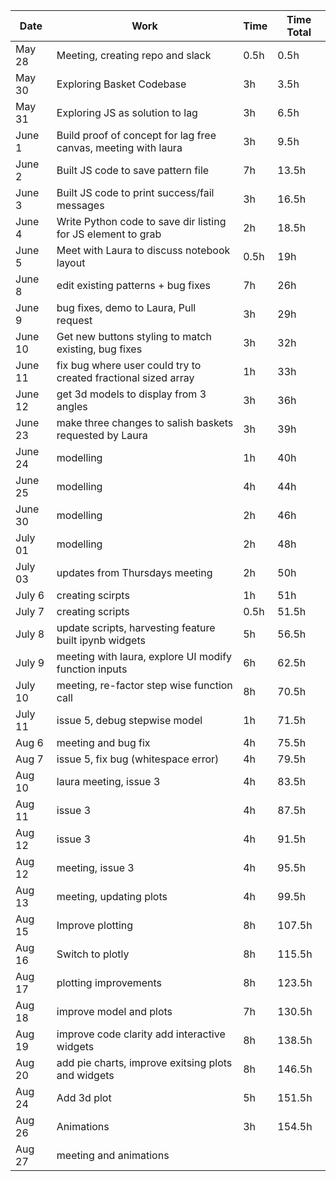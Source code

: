 
| Date   | Work                                                           | Time | Time Total |
|--------|----------------------------------------------------------------|------|------------|
| May 28 | Meeting, creating repo and slack                               | 0.5h | 0.5h       |
| May 30 | Exploring Basket Codebase                                      | 3h   | 3.5h       |
| May 31 | Exploring JS as solution to lag                                | 3h   | 6.5h       |
| June 1 | Build proof of concept for lag free canvas, meeting with laura | 3h   | 9.5h       |
| June 2 | Built JS code to save pattern file                             | 7h   | 13.5h      |
| June 3 | Built JS code to print success/fail messages                   | 3h   | 16.5h      |
| June 4 | Write Python code to save dir listing for JS element to grab   | 2h   | 18.5h      |
| June 5 | Meet with Laura to discuss notebook layout                     | 0.5h | 19h        |
| June 8 | edit existing patterns + bug fixes                             | 7h   | 26h        |
| June 9 | bug fixes, demo to Laura, Pull request                         | 3h   | 29h        |
| June 10| Get new buttons styling to match existing, bug fixes           | 3h   | 32h        |
| June 11| fix bug where user could try to created fractional sized array | 1h   | 33h        |
| June 12| get 3d models to display from 3 angles                         | 3h   | 36h        |
| June 23| make three changes to salish baskets requested by Laura        | 3h   | 39h        |
| June 24| modelling                                                      | 1h   | 40h        |
| June 25| modelling                                                      | 4h   | 44h        |
| June 30| modelling                                                      | 2h   | 46h        |
| July 01| modelling                                                      | 2h   | 48h        |
| July 03| updates from Thursdays meeting                                 | 2h   | 50h        |
| July 6 | creating scirpts                                               | 1h   | 51h        |
| July 7 | creating scripts                                               | 0.5h | 51.5h      |
| July 8 | update scripts, harvesting feature built ipynb widgets         | 5h   | 56.5h      |
| July 9 | meeting with laura, explore UI modify function inputs          | 6h   | 62.5h      |
| July 10| meeting, re-factor step wise function call                     | 8h   | 70.5h      |
| July 11| issue 5, debug stepwise model                                  | 1h   | 71.5h      |
| Aug 6  | meeting and bug fix                                            | 4h   | 75.5h      |
| Aug 7  | issue 5, fix bug (whitespace error)                            | 4h   | 79.5h      |
| Aug 10 | laura meeting, issue 3                                         | 4h   | 83.5h      |
| Aug 11 | issue 3                                                        | 4h   | 87.5h      |
| Aug 12 | issue 3                                                        | 4h   | 91.5h      |
| Aug 12 | meeting, issue 3                                               | 4h   | 95.5h      |
| Aug 13 | meeting, updating plots                                        | 4h   | 99.5h      |
| Aug 15 | Improve plotting                                               | 8h   | 107.5h     |
| Aug 16 | Switch to plotly                                               | 8h   | 115.5h     |
| Aug 17 | plotting improvements                                          | 8h   | 123.5h     |
| Aug 18 | improve model and plots                                        | 7h   | 130.5h     |
| Aug 19 | improve code clarity add interactive widgets                   | 8h   | 138.5h     |
| Aug 20 | add pie charts, improve exitsing plots and widgets             | 8h   | 146.5h     |
| Aug 24 | Add 3d plot                                                    | 5h   | 151.5h     |
| Aug 26 | Animations                                                     | 3h   | 154.5h     |
| Aug 27 | meeting and animations                                         |||
